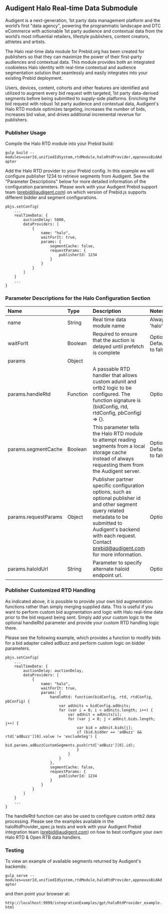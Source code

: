 ## Audigent Halo Real-time Data Submodule

Audigent is a next-generation, 1st party data management platform and the
world’s first "data agency", powering the programmatic landscape and DTC
eCommerce with actionable 1st party audience and contextual data from the
world’s most influential retailers, lifestyle publishers, content creators,
athletes and artists.

The Halo real-time data module for Prebid.org has been created for publishers
so that they can maximize the power of their first-party audiences and
contextual data.  This module provides both an integrated cookieless Halo
identity with real-time contextual and audience segmentation solution that
seamlessly and easily integrates into your existing Prebid deployment.

Users, devices, content, cohorts and other features are identified and utilized
to augment every bid request with targeted, 1st party data-derived segments
before being submitted to supply-side platforms. Enriching the bid request with
robust 1st party audience and contextual data, Audigent's Halo RTD module
optimizes targeting, increases the number of bids, increases bid value,
and drives additional incremental revenue for publishers.

### Publisher Usage

Compile the Halo RTD module into your Prebid build:

`gulp build --modules=userId,unifiedIdSystem,rtdModule,haloRtdProvider,appnexusBidAdapter`

Add the Halo RTD provider to your Prebid config. In this example we will configure
publisher 1234 to retrieve segments from Audigent. See the
"Parameter Descriptions" below for more detailed information of the
configuration parameters. Please work with your Audigent Prebid support team
(prebid@audigent.com) on which version of Prebid.js supports different bidder
and segment configurations.

```
pbjs.setConfig(
    ...
    realTimeData: {
        auctionDelay: 5000,
        dataProviders: [
            {
                name: "halo",
                waitForIt: true,
                params: {
                    segmentCache: false,
                    requestParams: {
                        publisherId: 1234
                    }
                }
            }
        ]
    }
    ...
}
```

### Parameter Descriptions for the Halo Configuration Section

| Name  |Type | Description   | Notes  |
| :------------ | :------------ | :------------ |:------------ |
| name | String | Real time data module name | Always 'halo' |
| waitForIt | Boolean | Required to ensure that the auction is delayed until prefetch is complete | Optional. Defaults to false |
| params | Object | | |
| params.handleRtd | Function | A passable RTD handler that allows custom adunit and ortb2 logic to be configured. The function signature is (bidConfig, rtd, rtdConfig, pbConfig) => {}. | Optional |
| params.segmentCache | Boolean | This parameter tells the Halo RTD module to attempt reading segments from a local storage cache instead of always requesting them from the Audigent server. | Optional. Defaults to false. |
| params.requestParams | Object | Publisher partner specific configuration options, such as optional publisher id and other segment query related metadata to be submitted to Audigent's backend with each request.  Contact prebid@audigent.com for more information. | Optional |
| params.haloIdUrl | String | Parameter to specify alternate haloid endpoint url. | Optional |

### Publisher Customized RTD Handling
As indicated above, it is possible to provide your own bid augmentation
functions rather than simply merging supplied data.  This is useful if you
want to perform custom bid augmentation and logic with Halo real-time data
prior to the bid request being sent. Simply add your custom logic to the
optional handleRtd parameter and provide your custom RTD handling logic there.

Please see the following example, which provides a function to modify bids for
a bid adapter called adBuzz and perform custom logic on bidder parameters.

```
pbjs.setConfig(
    ...
    realTimeData: {
        auctionDelay: auctionDelay,
        dataProviders: [
            {
                name: "halo",
                waitForIt: true,
                params: {
                    handleRtd: function(bidConfig, rtd, rtdConfig, pbConfig) {
                        var adUnits = bidConfig.adUnits;
                        for (var i = 0; i < adUnits.length; i++) {
                            var adUnit = adUnits[i];
                            for (var j = 0; j < adUnit.bids.length; j++) {
                                var bid = adUnit.bids[j];
                                if (bid.bidder == 'adBuzz' && rtd['adBuzz'][0].value != 'excludeSeg') {
                                    bid.params.adBuzzCustomSegments.push(rtd['adBuzz'][0].id);
                                }
                            }
                        }
                    },
                    segmentCache: false,
                    requestParams: {
                        publisherId: 1234
                    }
                }
            }
        ]
    }
    ...
}
```

The handleRtd function can also be used to configure custom ortb2 data
processing. Please see the examples available in the haloRtdProvider_spec.js
tests and work with your Audigent Prebid integration team (prebid@audigent.com)
on how to best configure your own Halo RTD & Open RTB data handlers.

### Testing

To view an example of available segments returned by Audigent's backends:

`gulp serve --modules=userId,unifiedIdSystem,rtdModule,haloRtdProvider,appnexusBidAdapter`

and then point your browser at:

`http://localhost:9999/integrationExamples/gpt/haloRtdProvider_example.html`





